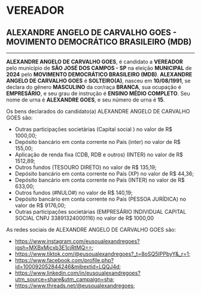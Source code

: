 # VEREADOR
## ALEXANDRE ANGELO DE CARVALHO GOES - MOVIMENTO DEMOCRÁTICO BRASILEIRO (MDB)
---
**ALEXANDRE ANGELO DE CARVALHO GOES**, é candidato a **VEREADOR** pelo município de **SÃO JOSÉ DOS CAMPOS - SP** na eleição **MUNICIPAL** de **2024** pelo **MOVIMENTO DEMOCRÁTICO BRASILEIRO (MDB)**.
**ALEXANDRE ANGELO DE CARVALHO GOES** é **SOLTEIRO(A)**, nasceu em **10/08/1991**, se declara do gênero **MASCULINO** da cor/raça **BRANCA**, sua ocupação é **EMPRESÁRIO**, e seu grau de instrução é **ENSINO MÉDIO COMPLETO**.
Seu nome de urna é **ALEXANDRE GOES**, e seu número de urna é **15**.

Os bens declarados do candidato(a) ALEXANDRE ANGELO DE CARVALHO GOES são: 
- Outras participações societárias (Capital social ) no valor de R$ 1000,00;
- Depósito bancário em conta corrente no País (inter) no valor de R$ 155,00;
- Aplicação de renda fixa (CDB, RDB e outros) (INTER) no valor de R$ 1512,89;
- Outros fundos (TESOURO DIRETO) no valor de R$ 135,19;
- Depósito bancário em conta corrente no País (XP) no valor de R$ 44,36;
- Depósito bancário em conta corrente no País (INTER) no valor de R$ 633,00;
- Outros fundos (#NULO#) no valor de R$ 140,19;
- Depósito bancário em conta corrente no País (PESSOA JURÍDICA) no valor de R$ 9176,00;
- Outras participações societárias (EMPRESÁRIO INDIVIDUAL CAPITAL SOCIAL CNPJ 33891324000116) no valor de R$ 1000,00

As redes sociais de ALEXANDRE ANGELO DE CARVALHO GOES são:
- https://www.instagram.com/eusoualexandregoes?igsh=MXBxMjcxb3E1cjRtMQ==;
- https://www.tiktok.com/@eusoualexandregoes?_t=8oSQ5IPPbyY&_r=1;
- https://www.facebook.com/profile.php?id=100092052844246&mibextid=LQQJ4d;
- https://www.linkedin.com/in/eusoualexandregoes?utm_source=share&utm_campaign=sha;
- https://www.threads.net/@eusoualexandregoes;